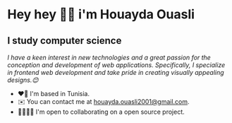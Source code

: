
# Hey hey 👋🏻 i'm Houayda Ouasli
## I study computer science
*I have a keen interest in new technologies and a great passion for the conception and development of web applications. Specifically, I specialize in frontend web development and take pride in creating visually appealing designs.😊*

- ❤️🤍 I'm based in Tunisia.
- ✉️ You can contact me at houayda.ouasli2001@gmail.com.
- 🫱🏻‍🫲🏼 I'm open to collaborating on a open source project.






